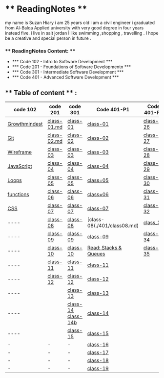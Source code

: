 # **  ReadingNotes **

my name is Suzan Hiary i am 25 years old i am a  civil engineer i graduated from Al-Balqa Applied university with very good degree in four years instead five.
i live in  salt jordan I like swimming ,shopping , travelling . I hope be  a creative and special person in future . 

### ** ReadingNotes Content: **

* *** Code 102 - Intro to Software Development ***
* *** Code 201 - Foundations of Software Developmentn ***
* *** Code 301 - Intermediate Software Development ***
* *** Code 401 - Advanced Software Development ***

## ** Table of content **  :

code  102 | code 201 | code 301  | Code 401-P1|Code 401-P2
-------------|-------------|----------| -----|-----|
  [Growthmindest](Read01.md) | [class-01.md](Introductory.md)| [class-01](301-class01.md)|[class-01](./401/class01.md)|[class-26](./401/class26.md)|
[Git](Read02.md)|[class-02.md](class-02.md)|[class-02](301-class02.md) |[class-02](./401/class02.md)|[class-27](/401/class27.md)
[Wireframe](Read03.md)|[class-03](class-03.md)|[class-03](301-class03.md) |[class-03](./401/class03.md)|[class-28](./401/class28.md)
[JavaScript](Read06.md) |[class-04](class-04.md)| [class-04](301-class04.md) |[class-04](./401/class04.md)|[class-29](./401/class29.md)
[Loops](Read:05.md)|[class-05](class-05.md)| [class-05](301-class05.md)|[class=05]()|[class-30](class30.md)
[functions]()|[class-06](class-06.md)|[class-06](301-class06.md) |[class=06](./401/class04.md)|[class-31](./401/class31.md)
[CSS](Read06b.md)|[class-07](class-07.md)| [class-07](301-class07.md)|[class-07](./401/class07.md)|[class-32](./401/class32.md)
---- |[class-08](class-08.md)| [class-08](301-class08.md)|[class-08(./401/class08.md)| [class_33](./401/class33.md)|
---- |[class-09](class-09.md)| [class-09](301-class09.md)|[class-09](./401/class09.md)|[class-34](./401/class34.md)
---- |[class-10](class-10.md)| [class-10](301-class-10.md)|[Read: Stacks & Queues](./401/class10.md)|[class-35](/401/class35.md)
---- |[class-11](class-11.md)| [class-11](301-class-11.md)|[class-11](./401/class11.md)|
---- |[class-12](class012.md)| [class-12](301-class-12.md)|[class-12](./401/class12.md)|
----| |[class-13](301-class-13.md) |[class-13](./401/class13.md)|
---- | |[class-14](301-class-14.md) [class-14b](class-14.md) |[class-14](./401/class-14.md)|
----| | [class-15](class15.md)|[class-15](./401/class15.md)|
|-|-|-|[class-16](./401/class16.md) |
|-|-|-|[class-17](./401/class17.md)|
|-|-|-|[class-18](./401/class18.md)|
|-|-|-|[class-19](./401/class19.md)|
    
   



